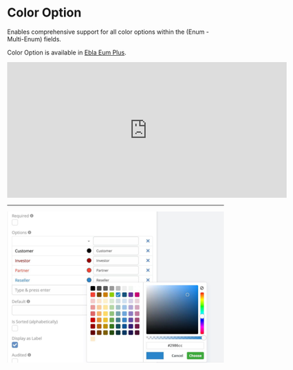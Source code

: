# Color Option

Enables comprehensive support for all color options within the (Enum - Multi-Enum) fields.

Color Option is available in [Ebla Eum Plus](https://www.eblasoft.com.tr/espocrm-extension-page/espocrm-enum-plus).

<iframe width="650" height="315" src="https://www.youtube.com/embed/v4LZkH17A2k" frameborder="0" allow="accelerometer; autoplay; clipboard-write; encrypted-media; gyroscope; picture-in-picture" allowfullscreen></iframe>


---

![Color Option](../../_static/images/extensions/enum-plus/color-option.jpg)
